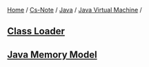 [Home](https://mengxianbin.github.io) /
[Cs-Note](https://mengxianbin.github.io/cs-note) /
[Java](https://mengxianbin.github.io/cs-note/java) /
[Java Virtual Machine](https://mengxianbin.github.io/cs-note/java/java_virtual_machine) /

## [Class Loader](./class_loader)

## [Java Memory Model](./java_memory_model)
